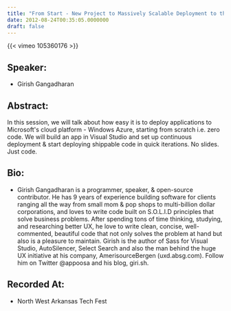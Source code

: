 ```yaml
---
title: "From Start - New Project to Massively Scalable Deployment to the Cloud in 15 minutes on Windows Azure"
date: 2012-08-24T00:35:05.0000000
draft: false
---
```


{{< vimeo 105360176 >}}

## Speaker:

 - Girish Gangadharan

## Abstract:

In this session, we will talk about how easy it is to deploy applications to Microsoft's cloud platform - Windows Azure, starting from scratch i.e. zero code. We will build an app in Visual Studio and set up continuous deployment &amp; start deploying shippable code in quick iterations. No slides. Just code.

## Bio:

 - <p>Girish Gangadharan is a programmer, speaker, & open-source contributor. He has 9 years of experience building software for clients ranging all the way from small mom & pop shops to multi-billion dollar corporations, and loves to write code built on S.O.L.I.D principles that solve business problems. After spending tons of time thinking, studying, and researching better UX, he love to write clean, concise, well-commented, beautiful code that not only solves the problem at hand but also is a pleasure to maintain. Girish is the author of Sass for Visual Studio, AutoSilencer, Select Search and also the man behind the huge UX initiative at his company, AmerisourceBergen (uxd.absg.com). Follow him on Twitter @appoosa and his blog, giri.sh.
</p>

## Recorded At:

 - North West Arkansas Tech Fest


